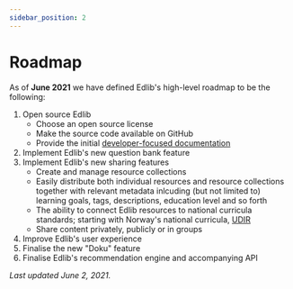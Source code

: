 ```yaml
---
sidebar_position: 2
---
```


# Roadmap

As of **June 2021** we have defined Edlib's high-level roadmap to be the following:

1. Open source Edlib
    * Choose an open source license
    * Make the source code available on GitHub
    * Provide the initial [developer-focused documentation](https://github.com/cerpus/Edlib/issues/1)
2. Implement Edlib's new question bank feature
3. Implement Edlib's new sharing features
    * Create and manage resource collections
    * Easily distribute both individual resources and resource collections together with relevant metadata inlcuding (but not limited to) learning goals, tags, descriptions, education level and so forth
    * The ability to connect Edlib resources to national curricula standards; starting with Norway's national curricula, [UDIR](https://www.udir.no/laring-og-trivsel/lareplanverket/)
    * Share content privately, publicly or in groups 
4. Improve Edlib's user experience
5. Finalise the new &quot;Doku&quot; feature
6. Finalise Edlib's recommendation engine and accompanying API

*Last updated June 2, 2021.*